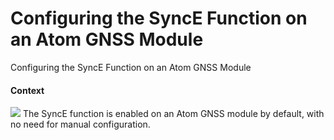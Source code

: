 Configuring the SyncE Function on an Atom GNSS Module
=====================================================

Configuring the SyncE Function on an Atom GNSS Module

#### Context

![](../../../../public_sys-resources/note_3.0-en-us.png) The SyncE function is enabled on an Atom GNSS module by default, with no need for manual configuration.